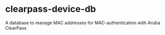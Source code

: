 # clearpass-device-db
A database to manage MAC addresses for MAC-authentication with Aruba ClearPass
